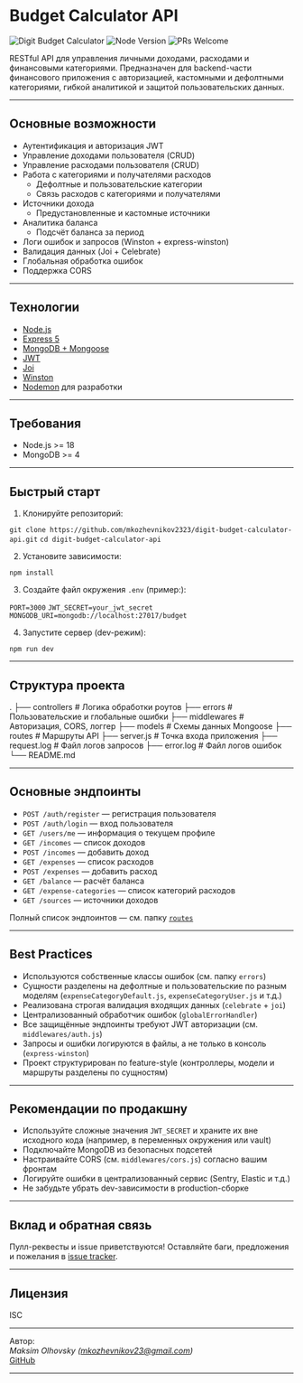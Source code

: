 # Budget Calculator API

![Digit Budget Calculator](https://img.shields.io/github/license/mkozhevnikov2323/digit-budget-calculator-api)
![Node Version](https://img.shields.io/badge/node-%3E=18.0.0-green)
![PRs Welcome](https://img.shields.io/badge/PRs-welcome-brightgreen.svg?style=flat-square)

RESTful API для управления личными доходами, расходами и финансовыми категориями. Предназначен для backend-части финансового приложения с авторизацией, кастомными и дефолтными категориями, гибкой аналитикой и защитой пользовательских данных.

---

## Основные возможности

- Аутентификация и авторизация JWT
- Управление доходами пользователя (CRUD)
- Управление расходами пользователя (CRUD)
- Работа с категориями и получателями расходов
  - Дефолтные и пользовательские категории
  - Связь расходов с категориями и получателями
- Источники дохода
  - Предустановленные и кастомные источники
- Аналитика баланса
  - Подсчёт баланса за период
- Логи ошибок и запросов (Winston + express-winston)
- Валидация данных (Joi + Celebrate)
- Глобальная обработка ошибок
- Поддержка CORS

---

## Технологии

- [Node.js](https://nodejs.org/)
- [Express 5](https://expressjs.com/)
- [MongoDB + Mongoose](https://mongoosejs.com/)
- [JWT](https://jwt.io/)
- [Joi](https://joi.dev/)
- [Winston](https://github.com/winstonjs/winston)
- [Nodemon](https://nodemon.io/) для разработки

---

## Требования

- Node.js >= 18
- MongoDB >= 4

---

## Быстрый старт

1. Клонируйте репозиторий:

`git clone https://github.com/mkozhevnikov2323/digit-budget-calculator-api.git`
`cd digit-budget-calculator-api`

2. Установите зависимости:

`npm install`

3. Создайте файл окружения `.env` (пример:):

`PORT=3000`
`JWT_SECRET=your_jwt_secret`
`MONGODB_URI=mongodb://localhost:27017/budget`

4. Запустите сервер (dev-режим):

`npm run dev`

---

## Структура проекта

.
├── controllers # Логика обработки роутов
├── errors # Пользовательские и глобальные ошибки
├── middlewares # Авторизация, CORS, логгер
├── models # Схемы данных Mongoose
├── routes # Маршруты API
├── server.js # Точка входа приложения
├── request.log # Файл логов запросов
├── error.log # Файл логов ошибок
└── README.md

---

## Основные эндпоинты

- `POST /auth/register` — регистрация пользователя
- `POST /auth/login` — вход пользователя
- `GET /users/me` — информация о текущем профиле
- `GET /incomes` — список доходов
- `POST /incomes` — добавить доход
- `GET /expenses` — список расходов
- `POST /expenses` — добавить расход
- `GET /balance` — расчёт баланса
- `GET /expense-categories` — список категорий расходов
- `GET /sources` — источники доходов

Полный список эндпоинтов — см. папку [`routes`](./routes)

---

## Best Practices

- Используются собственные классы ошибок (см. папку `errors`)
- Сущности разделены на дефолтные и пользовательские по разным моделям (`expenseCategoryDefault.js`, `expenseCategoryUser.js` и т.д.)
- Реализована строгая валидация входящих данных (`celebrate` + `joi`)
- Централизованный обработчик ошибок (`globalErrorHandler`)
- Все защищённые эндпоинты требуют JWT авторизации (см. `middlewares/auth.js`)
- Запросы и ошибки логируются в файлы, а не только в консоль (`express-winston`)
- Проект структурирован по feature-style (контроллеры, модели и маршруты разделены по сущностям)

---

## Рекомендации по продакшну

- Используйте сложные значения `JWT_SECRET` и храните их вне исходного кода (например, в переменных окружения или vault)
- Подключайте MongoDB из безопасных подсетей
- Настраивайте CORS (см. `middlewares/cors.js`) согласно вашим фронтам
- Логируйте ошибки в централизованный сервис (Sentry, Elastic и т.д.)
- Не забудьте убрать dev-зависимости в production-сборке

---

## Вклад и обратная связь

Пулл-реквесты и issue приветствуются! Оставляйте баги, предложения и пожелания в [issue tracker](https://github.com/mkozhevnikov2323/digit-budget-calculator-api/issues).

---

## Лицензия

ISC

---

Автор:  
_Maksim Olhovsky (mkozhevnikov23@gmail.com)_  
[GitHub](https://github.com/mkozhevnikov2323)

---
